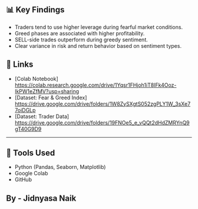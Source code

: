 
## 📊 Key Findings
- Traders tend to use higher leverage during fearful market conditions.
- Greed phases are associated with higher profitability.
- SELL-side trades outperform during greedy sentiment.
- Clear variance in risk and return behavior based on sentiment types.

## 🔗 Links
- [Colab Notebook] https://colab.research.google.com/drive/1Yqsr1FHjoh1iT8IFk4Ooz-lkPW1eZfMV?usp=sharing
- [Dataset: Fear & Greed Index] https://drive.google.com/drive/folders/1W8ZySXgtS052zgPLY1W_3sXe77oiDGLp
- [Dataset: Trader Data] https://drive.google.com/drive/folders/19FNOe5_e_vQQt2dHdZMRYnQ9gT40G9D9

---

## 🚀 Tools Used
- Python (Pandas, Seaborn, Matplotlib)
- Google Colab
- GitHub

## By - Jidnyasa Naik 
